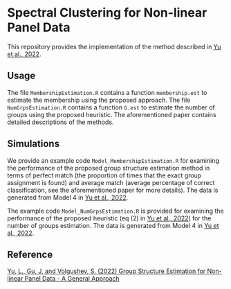 # Spectral Clustering for Non-linear Panel Data



This repository provides the implementation of the method described in [Yu et al., 2022](https://arxiv.org/pdf/2201.01793.pdf). 

## Usage
The file `MembershipEstimation.R` contains a function `membership.est` to estimate the membership using the proposed approach. The file `NumGrpsEstimation.R` contains a function `G.est` to estimate the number of groups using the proposed heuristic. The aforementioned paper contains detailed descriptions of the methods. 


## Simulations
We provide an example code `Model_MembershipEstimation.R` for examining the performance of the proposed group structure estimation method in terms of perfect match (the proportion of times that the exact group assignment is found) and average match (average percentage of correct classification, see the aforementioned paper for more details). The data is generated from Model 4 in [Yu et al., 2022](https://arxiv.org/pdf/2201.01793.pdf). 

The example code `Model_NumGrpsEstimation.R` is provided for examining the performance of the proposed heuristic (eq (2) in [Yu et al., 2022](https://arxiv.org/pdf/2201.01793.pdf)) for the number of groups estimation. The data is generated from Model 4 in [Yu et al., 2022](https://arxiv.org/pdf/2201.01793.pdf).


## Reference
[Yu, L., Gu, J, and Volgushev, S. (2022) Group Structure Estimation for Non-linear Panel Data - A General Approach](https://arxiv.org/pdf/2201.01793.pdf)
